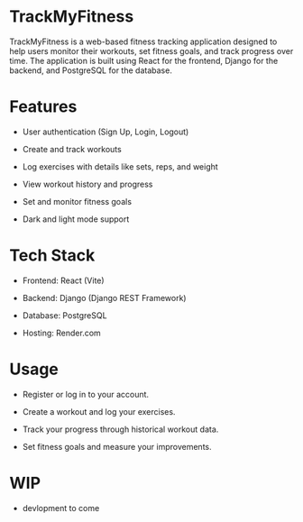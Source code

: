# TrackMyFitness

TrackMyFitness is a web-based fitness tracking application designed to help users monitor their workouts, set fitness goals, and track progress over time. The application is built using React for the frontend, Django for the backend, and PostgreSQL for the database.

 # Features

- User authentication (Sign Up, Login, Logout)

- Create and track workouts

- Log exercises with details like sets, reps, and weight

- View workout history and progress

- Set and monitor fitness goals

- Dark and light mode support

# Tech Stack

- Frontend: React (Vite)

- Backend: Django (Django REST Framework)

- Database: PostgreSQL

- Hosting: Render.com

# Usage

- Register or log in to your account.

- Create a workout and log your exercises.

- Track your progress through historical workout data.

- Set fitness goals and measure your improvements.

# WIP
- devlopment to come
